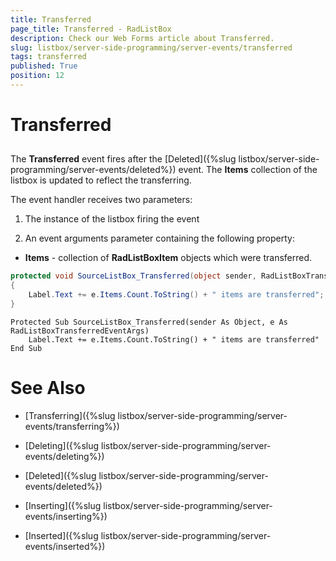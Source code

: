 ```yaml
---
title: Transferred
page_title: Transferred - RadListBox
description: Check our Web Forms article about Transferred.
slug: listbox/server-side-programming/server-events/transferred
tags: transferred
published: True
position: 12
---
```


# Transferred

## 

The **Transferred** event fires after the [Deleted]({%slug listbox/server-side-programming/server-events/deleted%}) event. The **Items** collection of the listbox is updated to reflect the transferring.

The event handler receives two parameters:

1. The instance of the listbox firing the event

2. An event arguments parameter containing the following property:

* **Items** - collection of **RadListBoxItem** objects which were transferred.


````C#
protected void SourceListBox_Transferred(object sender, RadListBoxTransferredEventArgs e)
{
	Label.Text += e.Items.Count.ToString() + " items are transferred";
}
````
````VB.NET
Protected Sub SourceListBox_Transferred(sender As Object, e As RadListBoxTransferredEventArgs)
	Label.Text += e.Items.Count.ToString() + " items are transferred"
End Sub
````

# See Also

 * [Transferring]({%slug listbox/server-side-programming/server-events/transferring%})

 * [Deleting]({%slug listbox/server-side-programming/server-events/deleting%})

 * [Deleted]({%slug listbox/server-side-programming/server-events/deleted%})
 
 * [Inserting]({%slug listbox/server-side-programming/server-events/inserting%})
 
 * [Inserted]({%slug listbox/server-side-programming/server-events/inserted%})
 
